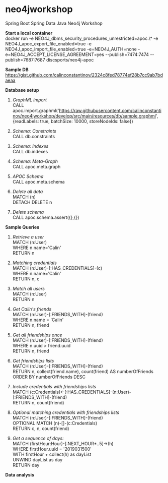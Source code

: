 # neo4jworkshop

Spring Boot Spring Data Java Neo4j Workshop

**Start a local container**  
docker run -e NEO4J_dbms_security_procedures_unrestricted=apoc.\\\* -e NEO4J_apoc_export_file_enabled=true -e NEO4J_apoc_import_file_enabled=true -e=NEO4J_AUTH=none -e=NEO4J_ACCEPT_LICENSE_AGREEMENT=yes --publish=7474:7474 --publish=7687:7687 discsports/neo4j-apoc

**Sample DB**
https://gist.github.com/calinconstantinov/2324c8fed78774ef28b7cc9ab7bdaeaa

**Database setup**
1. _GraphML import_  
CALL apoc.import.graphml('https://raw.githubusercontent.com/calinconstantinov/neo4jworkshop/develop/src/main/resources/db/sample.graphml', {readLabels: true, batchSize: 10000, storeNodeIds: false}) 

2. _Schema: Constraints_  
CALL db.constraints

3. _Schema: Indexes_  
CALL db.indexes

4. _Schema: Meta-Graph_  
CALL apoc.meta.graph 

5. _APOC Schema_  
CALL apoc.meta.schema

6. _Delete all data_  
MATCH (n)   
DETACH DELETE n 

7. _Delete schema_  
CALL apoc.schema.assert({},{}) 

**Sample Queries**
1. _Retrieve a user_  
MATCH (n:User)  
WHERE n.name='Calin'  
RETURN n 

2. _Matching credentials_  
MATCH (n:User)-[:HAS_CREDENTIALS]-(c)  
WHERE n.name='Calin'  
RETURN n, c

3. _Match all users_  
MATCH (n:User)  
RETURN n

4. _Get Calin's friends_  
MATCH (n:User)-[:FRIENDS_WITH]-(friend)  
WHERE n.name = 'Calin'  
RETURN n, friend

5. _Get all friendships once_  
MATCH (n:User)-[:FRIENDS_WITH]-(friend)  
WHERE n.uuid > friend.uuid  
RETURN n, friend

6. _Get friendships lists_  
MATCH (n:User)-[:FRIENDS_WITH]-(friend)  
RETURN n, collect(friend.name), count(friend) AS numberOfFriends  
ORDER BY numberOfFriends DESC

7. _Include credentials with friendships lists_  
MATCH (c:Credentials)<-[:HAS_CREDENTIALS]-(n:User)-[:FRIENDS_WITH]-(friend)  
RETURN n, count(friend)

8. _Optional matching credentials with friendships lists_  
MATCH (n:User)-[:FRIENDS_WITH]-(friend)  
OPTIONAL MATCH (n)-[]-(c:Credentials)  
RETURN c, n, count(friend)  

20. _Get a sequence of days:_  
MATCH (firstHour:Hour)-[:NEXT_HOUR*..5]->(h)  
WHERE firstHour.uuid = '2019031500'  
WITH firstHour + collect(h) as dayList  
UNWIND dayList as day  
RETURN day

**Data analysis**
